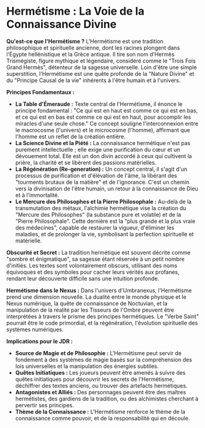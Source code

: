 # Hermétisme : La Voie de la Connaissance Divine

**Qu'est-ce que l'Hermétisme ?**
L'Hermétisme est une tradition philosophique et spirituelle ancienne, dont les racines plongent dans l'Égypte hellénistique et la Grèce antique. Il tire son nom d'Hermès Trismégiste, figure mythique et légendaire, considéré comme le "Trois Fois Grand Hermès", détenteur de la sagesse universelle. Loin d'être une simple superstition, l'Hermétisme est une quête profonde de la "Nature Divine" et du "Principe Causal de la vie" inhérents à l'être humain et à l'univers.

**Principes Fondamentaux :**
*   **La Table d'Émeraude :** Texte central de l'Hermétisme, il énonce le principe fondamental : "Ce qui est en haut est comme ce qui est en bas, et ce qui est en bas est comme ce qui est en haut, pour accomplir les miracles d'une seule chose." Ce concept souligne l'interconnexion entre le macrocosme (l'univers) et le microcosme (l'homme), affirmant que l'homme est un reflet de la création entière.
*   **La Science Divine et la Piété :** La connaissance hermétique n'est pas purement intellectuelle ; elle exige une purification du cœur et un dévouement total. Elle est un don divin accordé à ceux qui cultivent la prière, la charité et se libèrent des passions matérielles.
*   **La Régénération (Re-generation) :** Un concept central, il s'agit d'un processus de purification et d'élévation de l'âme, la libérant des "tourments brutaux de la matière" et de l'ignorance. C'est un chemin vers la divinisation de l'être humain, un retour à la connaissance de Dieu et à l'immortalité.
*   **Le Mercure des Philosophes et la Pierre Philosophale :** Au-delà de la transmutation des métaux, l'alchimie hermétique vise la création du "Mercure des Philosophes" (la substance pure et volatile) et de la "Pierre Philosophale". Cette dernière est la "plus grande et la plus vraie des médecines", capable de restaurer la vigueur, d'éliminer les maladies, et de prolonger la vie, symbolisant la perfection spirituelle et matérielle.

**Obscurité et Secret :**
La tradition hermétique est souvent décrite comme "sombre et énigmatique", sa sagesse étant réservée à un petit nombre d'initiés. Les textes sont volontairement obscurs, utilisant des noms équivoques et des symboles pour cacher leurs vérités aux profanes, rendant leur découverte difficile sans une intuition profonde.

**Hermétisme dans le Nexus :**
Dans l'univers d'Umbranexus, l'Hermétisme prend une dimension nouvelle. La dualité entre le monde physique et le Nexus numérique, la quête de connaissance de Noctuvian, et la manipulation de la réalité par les Tisseurs de l'Ombre peuvent être interprétées à travers le prisme des principes hermétiques. Le "Verbe Saint" pourrait être le code primordial, et la régénération, l'évolution spirituelle des systèmes numériques.

**Implications pour le JDR :**
*   **Source de Magie et de Philosophie :** L'Hermétisme peut servir de fondement à des systèmes de magie basés sur la compréhension des lois universelles et la manipulation des énergies subtiles.
*   **Quêtes Initiatiques :** Les joueurs peuvent être amenés à suivre des quêtes initiatiques pour découvrir les secrets de l'Hermétisme, déchiffrer des textes anciens, ou trouver des artefacts hermétiques.
*   **Antagonistes et Alliés :** Des personnages peuvent être des maîtres hermétistes, des gardiens de la tradition, ou des alchimistes cherchant à pervertir ses principes.
*   **Thème de la Connaissance :** L'Hermétisme renforce le thème de la connaissance comme pouvoir, et de la responsabilité qui en découle.